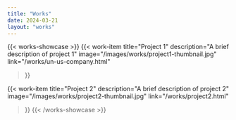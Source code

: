 ```yaml
---
title: "Works"
date: 2024-03-21
layout: "works"
---
```


{{< works-showcase >}}
  {{< work-item 
    title="Project 1"
    description="A brief description of project 1"
    image="/images/works/project1-thumbnail.jpg"
    link="/works/un-us-company.html"
  >}}
  
  {{< work-item 
    title="Project 2"
    description="A brief description of project 2"
    image="/images/works/project2-thumbnail.jpg"
    link="/works/project2.html"
  >}}
{{< /works-showcase >}}
